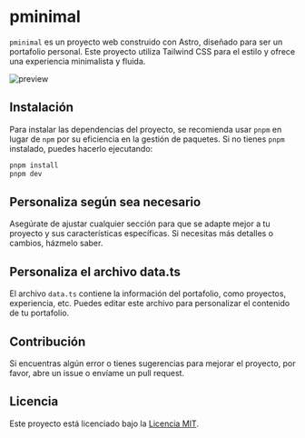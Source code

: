 # pminimal

`pminimal` es un proyecto web construido con Astro, diseñado para ser un portafolio personal. Este proyecto utiliza Tailwind CSS para el estilo y ofrece una experiencia minimalista y fluida.

![preview]([https://pminimal.vercel.app/og.png](https://github.com/naissky/pminimal/blob/master/public/og.png))

## Instalación

Para instalar las dependencias del proyecto, se recomienda usar `pnpm` en lugar de `npm` por su eficiencia en la gestión de paquetes. Si no tienes `pnpm` instalado, puedes hacerlo ejecutando:

```bash
pnpm install
pnpm dev
```

## Personaliza según sea necesario

Asegúrate de ajustar cualquier sección para que se adapte mejor a tu proyecto y sus características específicas. Si necesitas más detalles o cambios, házmelo saber.

## Personaliza el archivo data.ts

El archivo `data.ts` contiene la información del portafolio, como proyectos, experiencia, etc. Puedes editar este archivo para personalizar el contenido de tu portafolio.

## Contribución

Si encuentras algún error o tienes sugerencias para mejorar el proyecto, por favor, abre un issue o envíame un pull request.

## Licencia

Este proyecto está licenciado bajo la [Licencia MIT](LICENSE).
